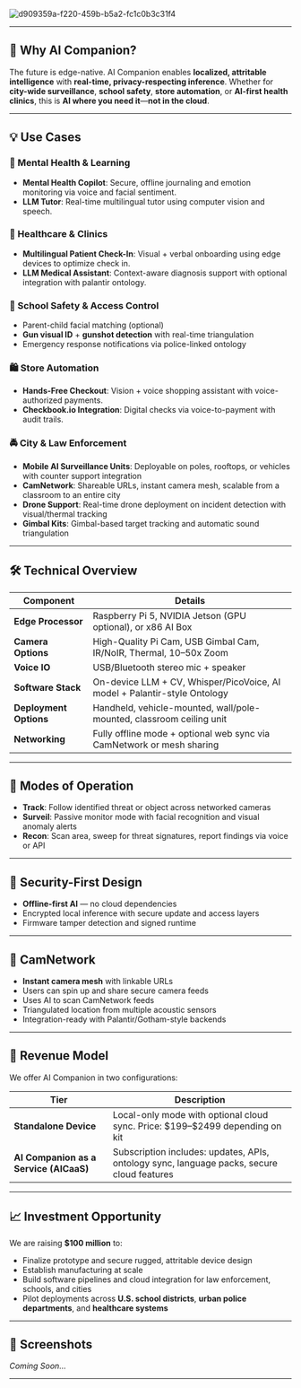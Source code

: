 

![d909359a-f220-459b-b5a2-fc1c0b3c31f4](https://github.com/user-attachments/assets/b2999b3b-e889-4775-8fe4-94e0b45f5290)

---

## 🚀 Why AI Companion?

The future is edge-native. AI Companion enables **localized, attritable intelligence** with **real-time, privacy-respecting inference**. Whether for **city-wide surveillance**, **school safety**, **store automation**, or **AI-first health clinics**, this is **AI where you need it**—**not in the cloud**.

---

## 💡 Use Cases

### 🧠 Mental Health & Learning

* **Mental Health Copilot**: Secure, offline journaling and emotion monitoring via voice and facial sentiment.
* **LLM Tutor**: Real-time multilingual tutor using computer vision and speech.

### 🏥 Healthcare & Clinics

* **Multilingual Patient Check-In**: Visual + verbal onboarding using edge devices to optimize check in.
* **LLM Medical Assistant**: Context-aware diagnosis support with optional integration with palantir ontology.

### 🏫 School Safety & Access Control

* Parent-child facial matching (optional)
* **Gun visual ID** + **gunshot detection** with real-time triangulation
* Emergency response notifications via police-linked ontology

### 🛍️ Store Automation

* **Hands-Free Checkout**: Vision + voice shopping assistant with voice-authorized payments.
* **Checkbook.io Integration**: Digital checks via voice-to-payment with audit trails.

### 🚔 City & Law Enforcement

* **Mobile AI Surveillance Units**: Deployable on poles, rooftops, or vehicles with counter support integration
* **CamNetwork**: Shareable URLs, instant camera mesh, scalable from a classroom to an entire city
* **Drone Support**: Real-time drone deployment on incident detection with visual/thermal tracking
* **Gimbal Kits**: Gimbal-based target tracking and automatic sound triangulation

---

## 🛠️ Technical Overview

| Component              | Details                                                                       |
| ---------------------- | ----------------------------------------------------------------------------- |
| **Edge Processor**     | Raspberry Pi 5, NVIDIA Jetson (GPU optional), or x86 AI Box                   |
| **Camera Options**     | High-Quality Pi Cam, USB Gimbal Cam, IR/NoIR, Thermal, 10–50x Zoom            |
| **Voice IO**           | USB/Bluetooth stereo mic + speaker                                            |
| **Software Stack**     | On-device LLM + CV, Whisper/PicoVoice, AI model + Palantir-style Ontology     |
| **Deployment Options** | Handheld, vehicle-mounted, wall/pole-mounted, classroom ceiling unit          |
| **Networking**         | Fully offline mode + optional web sync via CamNetwork or mesh sharing         |

---

## 🎯 Modes of Operation

* **Track**: Follow identified threat or object across networked cameras
* **Surveil**: Passive monitor mode with facial recognition and visual anomaly alerts
* **Recon**: Scan area, sweep for threat signatures, report findings via voice or API

---

## 🔐 Security-First Design

* **Offline-first AI** — no cloud dependencies
* Encrypted local inference with secure update and access layers
* Firmware tamper detection and signed runtime

---

## 📡 CamNetwork

* **Instant camera mesh** with linkable URLs
* Users can spin up and share secure camera feeds
* Uses AI to scan CamNetwork feeds
* Triangulated location from multiple acoustic sensors
* Integration-ready with Palantir/Gotham-style backends

---

## 💼 Revenue Model

We offer AI Companion in two configurations:

| Tier                                   | Description                                                                                |
| -------------------------------------- | ------------------------------------------------------------------------------------------ |
| **Standalone Device**                  | Local-only mode with optional cloud sync. Price: \$199–\$2499 depending on kit             |
| **AI Companion as a Service (AICaaS)** | Subscription includes: updates, APIs, ontology sync, language packs, secure cloud features |

---

## 📈 Investment Opportunity

We are raising **\$100 million** to:

* Finalize prototype and secure rugged, attritable device design
* Establish manufacturing at scale
* Build software pipelines and cloud integration for law enforcement, schools, and cities
* Pilot deployments across **U.S. school districts**, **urban police departments**, and **healthcare systems**

---

## 📸 Screenshots

*Coming Soon...*

---

